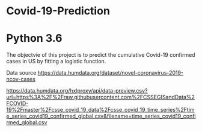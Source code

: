 # Covid-19-Prediction
# Python 3.6

The objectvie of this project is to predict the cumulative Covid-19 confirmed cases in US by fitting a logistic function.

Data source https://data.humdata.org/dataset/novel-coronavirus-2019-ncov-cases

https://data.humdata.org/hxlproxy/api/data-preview.csv?url=https%3A%2F%2Fraw.githubusercontent.com%2FCSSEGISandData%2FCOVID-19%2Fmaster%2Fcsse_covid_19_data%2Fcsse_covid_19_time_series%2Ftime_series_covid19_confirmed_global.csv&filename=time_series_covid19_confirmed_global.csv
